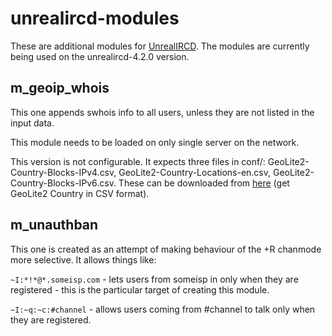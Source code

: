 # unrealircd-modules
These are additional modules for [UnrealIRCD](https://www.unrealircd.org/). The modules are currently being used
on the unrealircd-4.2.0 version.

## m_geoip_whois
This one appends swhois info to all users, unless they are not listed in the input data.

This module needs to be loaded on only single server on the network.

This version is not configurable. It expects three files in conf/:
GeoLite2-Country-Blocks-IPv4.csv, GeoLite2-Country-Locations-en.csv, GeoLite2-Country-Blocks-IPv6.csv.
These can be downloaded from [here](https://dev.maxmind.com/geoip/geoip2/geolite2/#Downloads) (get GeoLite2 Country in CSV format).

## m_unauthban
This one is created as an attempt of making behaviour of the +R chanmode more selective. It allows things like:

`~I:*!*@*.someisp.com` - lets users from someisp in only when they are registered - this is the particular target
of creating this module.

`~I:~q:~c:#channel` - allows users coming from #channel to talk only when they are registered.
